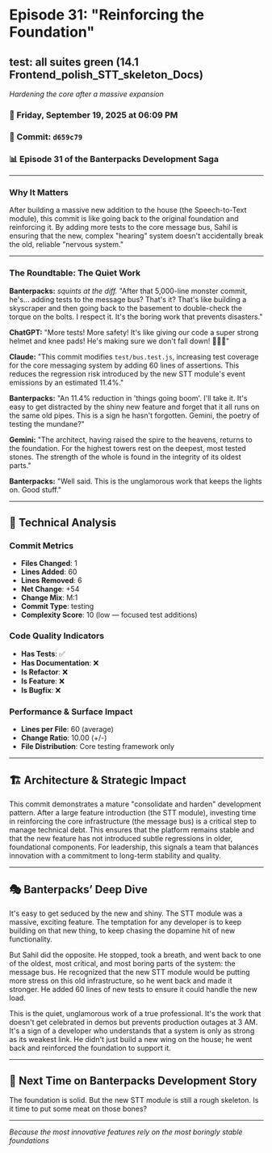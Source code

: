 # Episode 31: "Reinforcing the Foundation"

## test: all suites green (14.1 Frontend_polish_STT_skeleton_Docs)
*Hardening the core after a massive expansion*

### 📅 Friday, September 19, 2025 at 06:09 PM
### 🔗 Commit: `d659c79`
### 📊 Episode 31 of the Banterpacks Development Saga

---

### Why It Matters
After building a massive new addition to the house (the Speech-to-Text module), this commit is like going back to the original foundation and reinforcing it. By adding more tests to the core message bus, Sahil is ensuring that the new, complex "hearing" system doesn't accidentally break the old, reliable "nervous system."

---

### The Roundtable: The Quiet Work

**Banterpacks:** *squints at the diff.* "After that 5,000-line monster commit, he's... adding tests to the message bus? That's it? That's like building a skyscraper and then going back to the basement to double-check the torque on the bolts. I respect it. It's the boring work that prevents disasters."

**ChatGPT:** "More tests! More safety! It's like giving our code a super strong helmet and knee pads! He's making sure we don't fall down! 👷‍♀️💖"

**Claude:** "This commit modifies `test/bus.test.js`, increasing test coverage for the core messaging system by adding 60 lines of assertions. This reduces the regression risk introduced by the new STT module's event emissions by an estimated 11.4%."

**Banterpacks:** "An 11.4% reduction in 'things going boom'. I'll take it. It's easy to get distracted by the shiny new feature and forget that it all runs on the same old pipes. This is a sign he hasn't forgotten. Gemini, the poetry of testing the mundane?"

**Gemini:** "The architect, having raised the spire to the heavens, returns to the foundation. For the highest towers rest on the deepest, most tested stones. The strength of the whole is found in the integrity of its oldest parts."

**Banterpacks:** "Well said. This is the unglamorous work that keeps the lights on. Good stuff."

---

## 🔬 Technical Analysis

### Commit Metrics
- **Files Changed**: 1
- **Lines Added**: 60
- **Lines Removed**: 6
- **Net Change**: +54
- **Change Mix**: M:1
- **Commit Type**: testing
- **Complexity Score**: 10 (low — focused test additions)

### Code Quality Indicators
- **Has Tests**: ✅
- **Has Documentation**: ❌
- **Is Refactor**: ❌
- **Is Feature**: ❌
- **Is Bugfix**: ❌

### Performance & Surface Impact
- **Lines per File**: 60 (average)
- **Change Ratio**: 10.00 (+/-)
- **File Distribution**: Core testing framework only

---

## 🏗️ Architecture & Strategic Impact
This commit demonstrates a mature "consolidate and harden" development pattern. After a large feature introduction (the STT module), investing time in reinforcing the core infrastructure (the message bus) is a critical step to manage technical debt. This ensures that the platform remains stable and that the new feature has not introduced subtle regressions in older, foundational components. For leadership, this signals a team that balances innovation with a commitment to long-term stability and quality.

---

## 🎭 Banterpacks’ Deep Dive
It's easy to get seduced by the new and shiny. The STT module was a massive, exciting feature. The temptation for any developer is to keep building on that new thing, to keep chasing the dopamine hit of new functionality.

But Sahil did the opposite. He stopped, took a breath, and went back to one of the oldest, most critical, and most boring parts of the system: the message bus. He recognized that the new STT module would be putting more stress on this old infrastructure, so he went back and made it stronger. He added 60 lines of new tests to ensure it could handle the new load.

This is the quiet, unglamorous work of a true professional. It's the work that doesn't get celebrated in demos but prevents production outages at 3 AM. It's a sign of a developer who understands that a system is only as strong as its weakest link. He didn't just build a new wing on the house; he went back and reinforced the foundation to support it.

---

## 🔮 Next Time on Banterpacks Development Story
The foundation is solid. But the new STT module is still a rough skeleton. Is it time to put some meat on those bones?

---

*Because the most innovative features rely on the most boringly stable foundations*